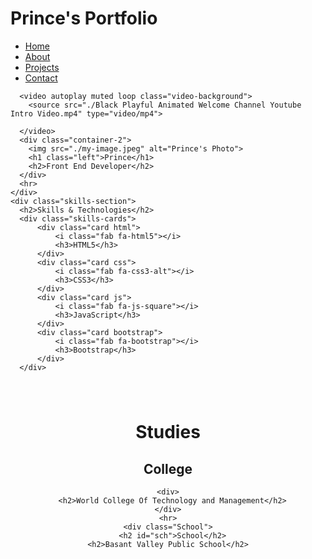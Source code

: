 <!DOCTYPE html>
<html lang="en">
<head>
    <meta charset="UTF-8">
    <meta name="viewport" content="width=device-width, initial-scale=1.0">
    <title>Document</title>
    <link rel="stylesheet" href="my.css">
    
</head>
<style>
/* Main container styling */

body {
    margin: 0;
    font-family: 'Arial', sans-serif;
    color: aquamarine; /* Default text color */
    animation: gradientAnimation 15s ease infinite; /* Adjust the duration to control speed */
    background: 
         /* Gradient overlay */
        url('./my-image.jpeg'); /* Your background image */
    background-size: cover; /* Ensure the image covers the entire area */
    background-position: center; /* Center the image */
    
}

@keyframes gradientAnimation {
    0% {
        background: linear-gradient(135deg, #0d1b2a, #1b2631); /* Dark Blue to Dark Purple */
    }
    25% {
        background: linear-gradient(135deg, #0d1b2a, #1b2631); /* Charcoal to Deep Teal */
    }
    50% {
        background: linear-gradient(135deg, #0d1b2a, #1b2631); /* Dark Red to Deep Burgundy */
    }
    75% {
        background: linear-gradient(135deg, #0d1b2a, #1b2631); /* Slate Grey to Dark Slate Blue */
    }
    100% {
        background: linear-gradient(135deg, #0d1b2a, #1b2631);/* Dark Forest Green to Black */
    }}

  

  
  /* Sub-container styling */
  .container-2 {
    display: inline-block; /* Keeps image and text in a block together */
    text-align: center; /* Centers the content inside the block */
    padding: 20px;
  }
  
  /* Styling for the image to make it circular */
  .container-2 img {
    width: 150px; /* Adjust size as needed */
    height: 150px; /* Keep width and height the same for a circle */
    border-radius: 50%; /* Circular effect */
    object-fit: cover; /* Ensures the image doesn't get stretched */
    box-shadow: 0px 4px 8px rgba(0, 0, 0, 0.2); /* Adds a subtle shadow */
  }
  
  /* Main heading style */
  h1 {
    font-family: Arial, sans-serif;
    font-size: 36px;
    color:  aquamarine;;
    margin: 10px 0;
  }
  
  /* Name text style */
  .left {
    font-size: 28px;
    font-weight: bold;
    margin: 5px 0;
  }
  
  /* Subheading for profession */
  h2 {
    font-size: 24px;
    font-weight: normal;
    color:  aquamarine;;
    margin: 5px 0;
  }
  
  /* Line under the section */
  hr {
    width: 50%;
    border: 1px solid #ddd;
    margin: 20px auto;
  }
  
  /* Navbar styling */
.navbar {
    display: flex;
    justify-content: space-between; /* Aligns the logo and links */
    align-items: center;
    padding: 10px 20px;
    background: linear-gradient(135deg, #0d1b2a, #1b2631);
    color: aquamarine; /* Text color */
  }
  
  /* Styling the navigation links */
  .nav-links {
    list-style-type: none; /* Removes bullets */
    display: flex;
  }
  
  .nav-links li {
    margin: 0 15px;
  }
  
  .nav-links a {
    text-decoration: none; /* Removes underline */
    color:  aquamarine; /* Link color */
    font-size: 18px;
    font-weight: bold;
  }
  
  /* Optional: Change link color on hover */
  .nav-links a:hover {
    color: white;
  }
  
  /* Container styling for the rest of the content */
  .container {
    position: relative; /* Needed for positioning */
    width: 100%;
     /* Limit the maximum width */
    padding: 20px;
    border-radius: 10px; /* Rounded corners */
    box-shadow: 0 4px 20px rgba(0, 0, 0, 0.5); /* Subtle shadow */
    color: aquamarine; /* Text color */
    text-align: center; /* Center text */
    overflow: hidden; /* Hide overflow */
    margin: 50px auto; /* Center container with margin */
}
.video-background {
            position: absolute; /* Positioning */
            top: 0;
            left: 0;
            width: 100%;
            height: 100%;
            object-fit: cover; /* Cover the entire area */
            z-index: -1; /* Place it behind the content */
        }


        @keyframes pulse {
            0%, 100% {
                transform: scale(1);
                opacity: 0.1;
            }
            50% {
                transform: scale(1.1);
                opacity: 0.3;
            }
        }

  
  
  /* General styling for the section */
.skills-section {
    text-align: center;
    margin: 40px 0;
}

.skills-section h2 {
    font-family: 'Montserrat', sans-serif;
    font-size: 30px;
    color: aquamarine;
    margin-bottom: 20px;
}

/* Container for the cards */
.skills-cards {
    display: flex;
    justify-content: space-around; /* Distributes cards evenly */
    flex-wrap: wrap; /* Allows cards to wrap on smaller screens */
    gap: 20px; /* Space between cards */
    padding: 20px;
}

/* Individual card styling */
.card {
    background-color: #1a1a1a; /* Dark background for contrast */
    color:  aquamarine;
    width: 180px;
    padding: 20px;
    text-align: center;
    border-radius: 10px; /* Rounded corners */
    box-shadow: 0 4px 8px rgba(0, 0, 0, 0.2); /* Subtle shadow */
    transition: transform 0.3s ease; /* Smooth scaling on hover */
}

/* Scaling the card on hover */
.card:hover {
    transform: scale(1.1); 
    /* Slightly increase the size */
}

/* Icon styling inside each card */
.card i {
    font-size: 50px;
    margin-bottom: 10px;
    color: black /* Gold color for icons */
}

/* Title of each skill */
.card h3 {
    font-size: 20px;
    font-family: 'Montserrat', sans-serif;
    color:  yellow;
    margin-top: 10px;
}
.card.html {
    background: linear-gradient(135deg, #0d1b2a, #1b2631);
/* Soft Red */
    color:  aquamarine; /* White text for contrast */
    border: 1px solid aquamarine;
}
.card.html:hover {
    background: linear-gradient(135deg, #00ff7f, #20b2aa); /* Gradient background on hover */
    color: #0d1b2a; /* Text color on hover */
}

.card.css {
    background: linear-gradient(135deg, #0d1b2a, #1b2631); /* Soft Blue */
    color:  aquamarine; /* White text for contrast */
    border: 1px solid aquamarine;
}
.card.css:hover {
    background: linear-gradient(135deg, #00ff7f, #20b2aa); /* Gradient background on hover */
    color: #0d1b2a; /* Text color on hover */
}

.card.js {
    background: linear-gradient(135deg, #0d1b2a, #1b2631);
    color: #000000; /* Black text for contrast */
    border: 1px solid aquamarine;
}
.card.js:hover {
    background: linear-gradient(135deg, #00ff7f, #20b2aa); /* Gradient background on hover */
    color: #0d1b2a; /* Text color on hover */
}

.card.bootstrap {
    background: linear-gradient(135deg, #0d1b2a, #1b2631);
    color:  aquamarine; /* White text for contrast */
    border: 1px solid aquamarine;
}
.card.bootstrap:hover {
    background: linear-gradient(135deg, #00ff7f, #20b2aa); /* Gradient background on hover */
    color: #0d1b2a; /* Text color on hover */
}
.study{
    padding: 20px;
    margin: 20px;
    justify-content: center;
    text-align: center;
}
.School{
    font-weight: bold;
    font-family: sans-serif;
    margin: 20px;
    text-align: center;

}
.College >h2 {
    margin-top: 20px;
    margin-bottom: 20px;

}
#sch{
    margin-bottom: 20px;
}



</style>
<body>
  <div class="navbar">
    <h1>Prince's Portfolio</h1>
    <ul class="nav-links">
      <li><a href="#">Home</a></li>
      <li><a href="#">About</a></li>
      <li><a href="#">Projects</a></li>
      <li><a href="#">Contact</a></li>
    </ul>
  </div>
    <div class="container">
      

      <video autoplay muted loop class="video-background">
        <source src="./Black Playful Animated Welcome Channel Youtube Intro Video.mp4" type="video/mp4">

      </video>
      <div class="container-2">
        <img src="./my-image.jpeg" alt="Prince's Photo">
        <h1 class="left">Prince</h1>
        <h2>Front End Developer</h2>
      </div>
      <hr>
    </div>
    <div class="skills-section">
      <h2>Skills & Technologies</h2>
      <div class="skills-cards">
          <div class="card html">
              <i class="fab fa-html5"></i>
              <h3>HTML5</h3>
          </div>
          <div class="card css">
              <i class="fab fa-css3-alt"></i>
              <h3>CSS3</h3>
          </div>
          <div class="card js">
              <i class="fab fa-js-square"></i>
              <h3>JavaScript</h3>
          </div>
          <div class="card bootstrap">
              <i class="fab fa-bootstrap"></i>
              <h3>Bootstrap</h3>
          </div>
      </div>
  </div>
  
  <div class="study">
    <h1>Studies</h1>
  <div class="College">
    <h2>College</h2>  

    <div>
      <h2>World College Of Technology and Management</h2>
    </div>
    <hr>
    <div class="School">
      <h2 id="sch">School</h2>
    <h2>Basant Valley Public School</h2>
  </div></div>
    </div>
    

    
</body>
</html>
